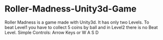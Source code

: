 # Roller-Madness-Unity3d-Game
Roller Madness is a game made with Unity3d. It has only two Levels. To beat Level1 you have to collect 5 coins by ball and in Level2 there is no Beat Level.
Simple Controls:
Arrow Keys or W A S D
